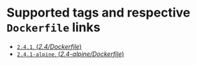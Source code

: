 # Supported tags and respective `Dockerfile` links

- [`2.4.1`, (*2.4/Dockerfile*)](https://github.com/outstand/docker-ruby-plus/blob/master/2.4/Dockerfile)
- [`2.4.1-alpine`, (*2.4-alpine/Dockerfile*)](https://github.com/outstand/docker-ruby-plus/blob/master/2.4-alpine/Dockerfile)
